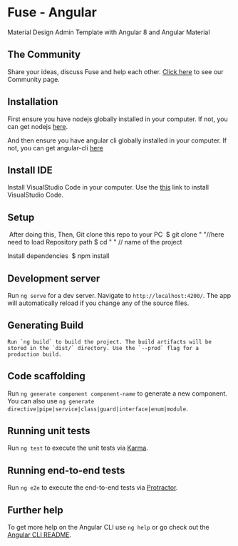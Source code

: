 # Fuse - Angular

Material Design Admin Template with Angular 8 and Angular Material

## The Community

Share your ideas, discuss Fuse and help each other.
[Click here](http://fusetheme.com/community) to see our Community page. 


## Installation
First ensure you have nodejs globally installed in your computer. If not, you can get nodejs [here](http://nodejs.org/en/download/).

And then ensure you have angular cli globally installed in your computer. If not, you can get angular-cli [here](https://cli.angular.io/)


## Install IDE
Install VisualStudio Code in your computer. Use the [this](https://code.visualstudio.com/download) link to install VisualStudio Code.

## Setup
​
After doing this,
​Then, Git clone this repo to your PC
​
    $ git clone " "//here need to load Repository path
    $ cd " " // name of the project

Install dependencies
​    $ npm install
​
## Development server

Run `ng serve` for a dev server. Navigate to `http://localhost:4200/`. The app will automatically reload if you change any of the source files.
    
## Generating Build
    Run `ng build` to build the project. The build artifacts will be stored in the `dist/` directory. Use the `--prod` flag for a production build.

## Code scaffolding

Run `ng generate component component-name` to generate a new component. You can also use `ng generate directive|pipe|service|class|guard|interface|enum|module`.

## Running unit tests

Run `ng test` to execute the unit tests via [Karma](https://karma-runner.github.io).

## Running end-to-end tests

Run `ng e2e` to execute the end-to-end tests via [Protractor](http://www.protractortest.org/).

## Further help

To get more help on the Angular CLI use `ng help` or go check out the [Angular CLI README](https://github.com/angular/angular-cli/blob/master/README.md).

